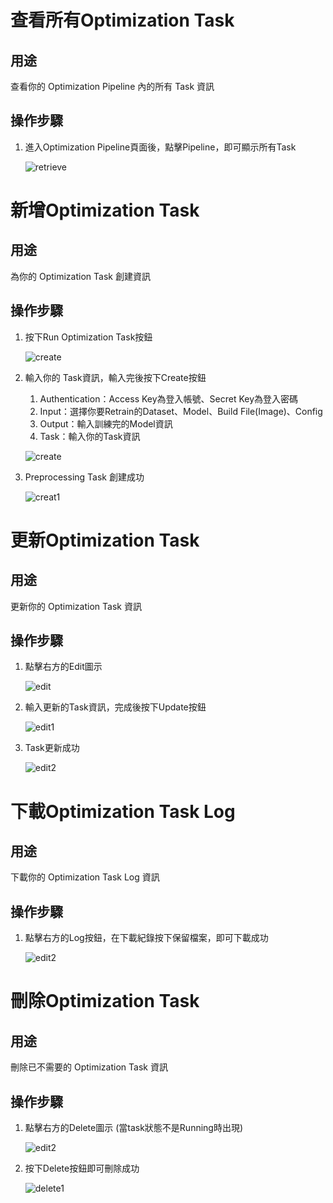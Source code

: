 # 查看所有Optimization Task

## 用途

查看你的 Optimization Pipeline 內的所有 Task 資訊

## 操作步驟

1. 進入Optimization Pipeline頁面後，點擊Pipeline，即可顯示所有Task
    
    ![retrieve](../images/optimization/config/retrieve.png)

# 新增Optimization Task

## 用途

為你的 Optimization Task 創建資訊

## 操作步驟
    
1. 按下Run Optimization Task按鈕
    
    ![create](../images/optimization/task/create.png)
    
2. 輸入你的 Task資訊，輸入完後按下Create按鈕
   1. Authentication：Access Key為登入帳號、Secret Key為登入密碼
   2. Input：選擇你要Retrain的Dataset、Model、Build File(Image)、Config
   3. Output：輸入訓練完的Model資訊
   4. Task：輸入你的Task資訊
    
    ![create](../images/training/task/create.png)

3. Preprocessing Task 創建成功

    ![creat1](../images/optimization/task/create1.png)


# 更新Optimization Task

## 用途

更新你的 Optimization Task 資訊

## 操作步驟

1. 點擊右方的Edit圖示
    
    ![edit](../images/optimization/task/edit.png)
    
2. 輸入更新的Task資訊，完成後按下Update按鈕
    
    ![edit1](../images/optimization/task/edit1.png)
    
3. Task更新成功
    
    ![edit2](../images/optimization/task/edit2.png)


# 下載Optimization Task Log

## 用途

下載你的 Optimization Task Log 資訊

## 操作步驟

1. 點擊右方的Log按鈕，在下載紀錄按下保留檔案，即可下載成功
    
    ![edit2](../images/optimization/task/edit2.png)
    

# 刪除Optimization Task

## 用途

刪除已不需要的 Optimization Task 資訊

## 操作步驟

1. 點擊右方的Delete圖示 (當task狀態不是Running時出現)
    
    ![edit2](../images/optimization/task/edit2.png)

2. 按下Delete按鈕即可刪除成功

    ![delete1](../images/preprocessing/task/delete1.png)
